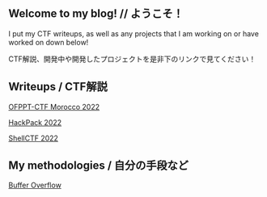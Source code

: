 ## Welcome to my blog! // ようこそ！

I put my CTF writeups, as well as any projects that I am working on or have worked on down below!

CTF解説、開発中や開発したプロジェクトを是非下のリンクで見てください！

## Writeups / CTF解説
[OFPPT-CTF Morocco 2022](ofppt2022/index.md)

[HackPack 2022](hackpack2022/index.md)

[ShellCTF 2022](shellctf2022/index.md)

## My methodologies / 自分の手段など
[Buffer Overflow](mymethods/bofmethod.md)
